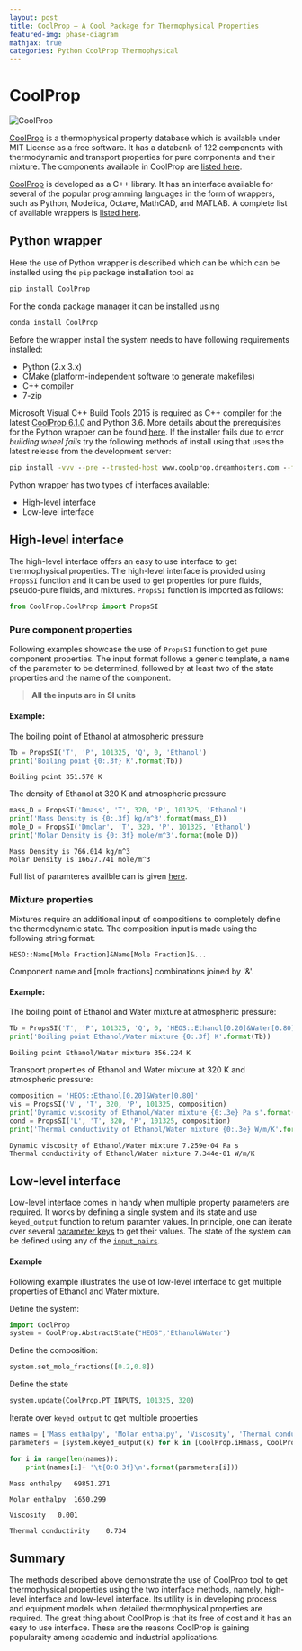 ```yaml
---
layout: post
title: CoolProp — A Cool Package for Thermophysical Properties  
featured-img: phase-diagram
mathjax: true
categories: Python CoolProp Thermophysical 
---
```


# CoolProp

![CoolProp](http://www.coolprop.org/_static/CoolPropLogo.png "CoolProp")


[CoolProp](http://www.coolprop.org/index.html) is a thermophysical property database which is available under MIT License as a free software. It has a databank of 122 components with thermodynamic and transport properties for pure components and their mixture. The components available in CoolProp are [listed here](http://www.coolprop.org/fluid_properties/PurePseudoPure.html#list-of-fluids). 

[CoolProp](http://www.coolprop.org/index.html) is developed as a C++ library. It has an interface available for several of the popular programming languages in the form of wrappers, such as Python, Modelica, Octave, MathCAD, and MATLAB. A complete list of available wrappers is [listed here](http://www.coolprop.org/coolprop/wrappers/index.html).

## Python wrapper
Here the use of Python wrapper is described which can be which can be installed using the `pip` package installation tool as

```bat
pip install CoolProp
```

For the conda package manager it can be installed using

```bat
conda install CoolProp
```

Before the wrapper install the system needs to have following requirements installed:

- Python (2.x 3.x)
- CMake (platform-independent software to generate makefiles)
- C++ compiler
- 7-zip

Microsoft Visual C++ Build Tools 2015 is required as C++ compiler for the latest [CoolProp 6.1.0](https://pypi.org/search/?q=coolprop) and Python 3.6. More details about the prerequisites for the Python wrapper can be found [here](http://www.coolprop.org/coolprop/wrappers/index.html). If the installer fails due to error *building wheel fails* try the following methods of install using that uses the latest release from the development server:

```bat
pip install -vvv --pre --trusted-host www.coolprop.dreamhosters.com --find-links http://www.coolprop.dreamhosters.com/binaries/Python/ -U --force-reinstall CoolProp
```

Python wrapper has two types of interfaces available:

- High-level interface
- Low-level interface


## High-level interface

The high-level interface offers an easy to use interface to get thermophysical properties. The high-level interface is provided using `PropsSI` function and it can be used to get properties for pure fluids, pseudo-pure fluids, and mixtures. `PropsSI` function is imported as follows:


```python
from CoolProp.CoolProp import PropsSI
```

### Pure component properties
Following examples showcase the use of `PropsSI` function to get pure component properties. The input format follows a generic template, a name of the parameter to be determined, followed by at least two of the state properties and the name of the component.

> **All the inputs are in SI units**

#### Example:
The boiling point of Ethanol at atmospheric pressure


```python
Tb = PropsSI('T', 'P', 101325, 'Q', 0, 'Ethanol')
print('Boiling point {0:.3f} K'.format(Tb))
```

    Boiling point 351.570 K
    

The density of Ethanol at 320 K and atmospheric pressure


```python
mass_D = PropsSI('Dmass', 'T', 320, 'P', 101325, 'Ethanol')
print('Mass Density is {0:.3f} kg/m^3'.format(mass_D))
mole_D = PropsSI('Dmolar', 'T', 320, 'P', 101325, 'Ethanol')
print('Molar Density is {0:.3f} mole/m^3'.format(mole_D))
```
    Mass Density is 766.014 kg/m^3
    Molar Density is 16627.741 mole/m^3
    

Full list of paramteres availble can is given [here](http://www.coolprop.org/coolprop/HighLevelAPI.html#table-of-string-inputs-to-propssi-function).

### Mixture properties

Mixtures require an additional input of compositions to completely define the thermodynamic state. The composition input is made using the following string format:

`HESO::Name[Mole Fraction]&Name[Mole Fraction]&...` 

Component name and [mole fractions] combinations joined by '&'.

#### Example:
The boiling point of Ethanol and Water mixture at atmospheric pressure:


```python
Tb = PropsSI('T', 'P', 101325, 'Q', 0, 'HEOS::Ethanol[0.20]&Water[0.80]')
print('Boiling point Ethanol/Water mixture {0:.3f} K'.format(Tb))
```

    Boiling point Ethanol/Water mixture 356.224 K
    

Transport properties of Ethanol and Water mixture at 320 K and atmospheric pressure:


```python
composition = 'HEOS::Ethanol[0.20]&Water[0.80]'
vis = PropsSI('V', 'T', 320, 'P', 101325, composition)
print('Dynamic viscosity of Ethanol/Water mixture {0:.3e} Pa s'.format(vis))
cond = PropsSI('L', 'T', 320, 'P', 101325, composition)
print('Thermal conductivity of Ethanol/Water mixture {0:.3e} W/m/K'.format(cond))
```

    Dynamic viscosity of Ethanol/Water mixture 7.259e-04 Pa s
    Thermal conductivity of Ethanol/Water mixture 7.344e-01 W/m/K
    

## Low-level interface

Low-level interface comes in handy when multiple property parameters are required. It works by defining a single system and its state and use `keyed_output` function to return paramter values. In principle, one can iterate over several [parameter keys](http://www.coolprop.org/_static/doxygen/html/namespace_cool_prop.html#a4b49eeb37210a720b188f493955d8364) to get their values. The state of the system can be defined using any of the [`input_pairs`](http://www.coolprop.org/_static/doxygen/html/namespace_cool_prop.html#a58e7d98861406dedb48e07f551a61efb).

#### Example
Following example illustrates the use of low-level interface to get multiple properties of Ethanol and Water mixture.

Define the system:


```python
import CoolProp
system = CoolProp.AbstractState("HEOS",'Ethanol&Water')
```

Define the composition:


```python
system.set_mole_fractions([0.2,0.8])
```

Define the state


```python
system.update(CoolProp.PT_INPUTS, 101325, 320)
```

Iterate over `keyed_output` to get multiple properties


```python
names = ['Mass enthalpy', 'Molar enthalpy', 'Viscosity', 'Thermal conductivity'] 
parameters = [system.keyed_output(k) for k in [CoolProp.iHmass, CoolProp.iHmolar, CoolProp.iviscosity, CoolProp.iconductivity ]]

for i in range(len(names)):
    print(names[i]+ '\t{0:0.3f}\n'.format(parameters[i]))
```

    Mass enthalpy	69851.271
    
    Molar enthalpy	1650.299
    
    Viscosity	0.001
    
    Thermal conductivity	0.734
    
    

## Summary

The methods described above demonstrate the use of CoolProp tool to get thermophysical properties using the two interface methods, namely, high-level interface and low-level interface. Its utility is in developing process and equipment models when detailed thermophysical properties are required. The great thing about CoolProp is that its free of cost and it has an easy to use interface. These are the reasons CoolProp is gaining popularaity among academic and industrial applications.
